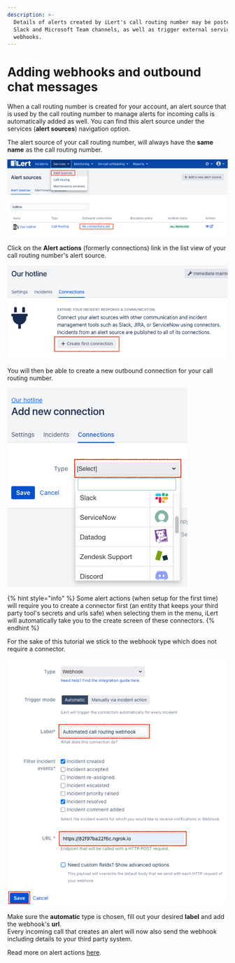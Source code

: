 ```yaml
---
description: >-
  Details of alerts created by iLert's call routing number may be posted to
  Slack and Microsoft Team channels, as well as trigger external services using
  webhooks.
---
```


# Adding webhooks and outbound chat messages

When a call routing number is created for your account, an alert source that is used by the call routing number to manage alerts for incoming calls is automatically added as well. You can find this alert source under the services (**alert sources**) navigation option.

The alert source of your call routing number, will always have the **same name** as the call routing number.

![](<../.gitbook/assets/image (19).png>)

Click on the **Alert actions** (formerly connections) link in the list view of your call routing number's alert source.

![](<../.gitbook/assets/image (20).png>)

You will then be able to create a new outbound connection for your call routing number.

![](<../.gitbook/assets/image (21).png>)

{% hint style="info" %}
Some alert actions (when setup for the first time) will require you to create a connector first (an entity that keeps your third party tool's secrets and urls safe) when selecting them in the menu, iLert will automatically take you to the create screen of these connectors.
{% endhint %}

For the sake of this tutorial we stick to the webhook type which does not require a connector.

![](<../.gitbook/assets/image (23).png>)

Make sure the **automatic** type is chosen, fill out your desired **label** and add the webhook's **url**.\
Every incoming call that creates an alert will now also send the webhook including details to your third party system.

Read more on alert actions [here](../getting-started/intro.md#connectors-and-incident-actions-outbound-integrations).
